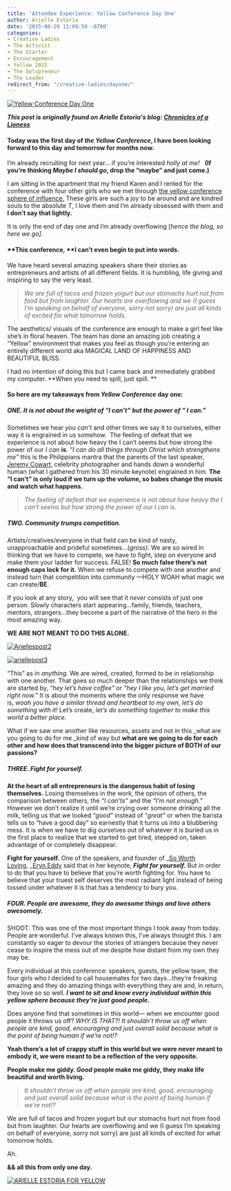 ```yaml
---
title: 'Attendee Experience: Yellow Conference Day One'
author: Arielle Estoria
date: '2015-08-29 11:09:50 -0700'
categories:
- Creative Ladies
- The Activist
- The Starter
- Encouragement
- Yellow 2015
- The Solopreneur
- The Leader
redirect_from: "/creative-ladies/dayone/"
---
```


[![Yellow Conference Day One](https://yellow-blog-images.imgix.net/2015/08/ariellespost.jpg)](https://yellow-blog-images.imgix.net/2015/08/ariellespost.jpg)

**_This post is originally found on Arielle Estoria's blog: [Chronicles of a Lioness](http://chroniclesofalioness.com/)_**

#### Today was the first day of _the Yellow Conference_, I have been looking forward to this day and tomorrow for months now.

I’m already recruiting for next year… if you’re interested _holly at me!_   **(If you’re thinking _Maybe I should go_, drop the “maybe” and just come.)**

I am sitting in the apartment that my friend Karen and I rented for the conference with four other girls who we met through [the yellow conference sphere of influence.](https://instagram.com/explore/tags/bloomyellow/) These girls are such a joy to be around and are kindred souls to the absolute _T_, I love them and I’m already obsessed with them and **I don’t say that lightly.**

It is only the end of day one and I’m already overflowing [_hence the blog, so here we go]._

#### **This conference, **I can’t even begin to put into words.

We have heard several amazing speakers share their stories as entrepreneurs and artists of all different fields. It is humbling, life giving and inspiring to say the very least.

> _We are full of tacos and frozen yogurt but our stomachs hurt not from food but from laughter. Our hearts are overflowing and we (I guess I’m speaking on behalf of everyone, sorry not sorry) are just all kinds of excited for what tomorrow holds._

The aesthetics/ visuals of the conference are enough to make a girl feel like she’s in floral heaven. The team has done an amazing job creating a “Yellow” environment that makes you feel as though you’re entering an entirely different world aka MAGICAL LAND OF HAPPINESS AND BEAUTIFUL BLISS.

I had no intention of doing this but I came back and immediately grabbed my computer. **When you need to spill, just spill. **

#### So here are my takeaways from _Yellow Conference_ day one:

##### **ONE.** It is not about the weight of “I can’t” but the power of “ I can.”

Sometimes we hear _you can’t_ and other times we say it to ourselves, either way it is engrained in us somehow.  The feeling of defeat that we experience is not about how heavy the I can’t seems but how strong the power of our _I can_ **is**. _“I can do all things through Christ which strengthens me”_ this is the Philippians mantra that the parents of the last speaker, [Jeremy Cowart,](http://seeuniversity.com/) celebrity photographer and hands down a wonderful human (what I gathered from his 30 minute keynote) engrained in him. **The “I can’t” is only loud if we turn up the volume, so babes change the music and watch what happens.**

> _The feeling of defeat that we experience is not about how heavy the I can’t seems but how strong the power of our I can is._

##### **TWO. Community trumps competition.**

Artists/creatives/everyone in that field can be kind of nasty, unapproachable and prideful sometimes...(_gross)._ We are so wired in thinking that we have to compete, we have to fight, step on everyone and make them your ladder for success. FALSE! **So much false there’s not enough caps lock for it.** When we refuse to compete with one another and instead turn that competition into community —HOLY WOAH what magic we can create/**BE**.

If you look at any story,  you will see that it _never_ consists of just one person. Slowly characters start appearing...family, friends, teachers, mentors, strangers...they become a part of the narrative of the hero in the most amazing way.

**WE ARE NOT MEANT TO DO THIS ALONE.**

[![Ariellespost2](https://yellow-blog-images.imgix.net/2015/08/Ariellespost2.jpg)](https://yellow-blog-images.imgix.net/2015/08/Ariellespost2.jpg)

[![ariellepost3](https://yellow-blog-images.imgix.net/2015/08/ariellepost3.jpg)](https://yellow-blog-images.imgix.net/2015/08/ariellepost3.jpg)

“This” as in _anything._ We are wired, created, formed to be in relationship with one another. That goes so much deeper than the relationships we think are started by, _“hey let’s have coffee”_ or _“hey I like you, let’s get married right now.”_ It is about the moments where the only response we have is, _woah_ _you have a similar thread and heartbeat to my own, let’s do something with it!_ Let’s create, _let’s do something together to make this world a better place._

What if we saw one another like resources, assets and not in this _what are you going to do for me _kind of way but **what are we going to do for each other and how does that transcend into the bigger picture of BOTH of our passions?**

##### **THREE.** Fight for yourself.

**At the heart of all entrepreneurs is the dangerous habit of losing themselves.** Losing themselves in the work, the opinion of others, the comparison between others, the _“I can’ts”_ and the _“I’m not enough.”_ However we don’t realize it until we’re crying over someone drinking all the milk, telling us that we looked “_good”_ instead of “_great”_ or when the barista tells us to “have a good day” so earnestly that it turns us into a blubbering mess. It is when we have to dig ourselves out of whatever it is buried us in the first place to realize that we started to get tired, stepped on, taken advantage of or completely disappear.

**Fight for yourself.** One of the speakers, and founder of _[So Worth Loving,](http://shop.soworthloving.com/) _[Eryn Eddy](http://www.eryn.im/) said that in her keynote, **_Fight for yourself._** But in order to do that you have to believe that you’re worth fighting for. You have to believe that your truest self deserves the most radiant light instead of being tossed under whatever it is that has a tendency to bury you.

##### **FOUR.** People are awesome, they do awesome things and love others awesomely.

SHOOT. This was one of the most important things I took away from today. People are wonderful. I’ve always known this, I’ve always thought this. I am constantly so eager to devour the stories of strangers because they never cease to inspire the mess out of me despite how distant from my own they may be.

Every individual at this conference: speakers, guests, the yellow team, the four girls who I decided to call housemates for two days…they’re freaking amazing and they do amazing things with everything they are and, in return, they love so so well. _**I want to sit and know every individual within this yellow sphere because they’re just good people.**_

Does anyone find that sometimes in this world— when we encounter good people it throws us off? _WHY IS THAT?!_ _It shouldn’t throw us off when people are kind, good, encouraging and just overall solid because what is the point of being human if we’re not!?_

**Yeah there’s a lot of crappy stuff in this world but we were never meant to embody it, we were meant to be a reflection of the very opposite.**

**People make me giddy. _Good_ people make me giddy, they make life beautiful and worth living.**

> _It shouldn’t throw us off when people are kind, good, encouraging and just overall solid because what is the point of being human if we’re not!?_

We are full of tacos and frozen yogurt but our stomachs hurt not from food but from laughter. Our hearts are overflowing and we (I guess I’m speaking on behalf of everyone, sorry not sorry) are just all kinds of excited for what tomorrow holds.

Ah.

**&& all this from only one day.**

[![ARIELLE ESTORIA FOR YELLOW](https://yellow-blog-images.imgix.net/2015/08/ARIELLEESTORIA.jpg)](http://chroniclesofalioness.com/)
